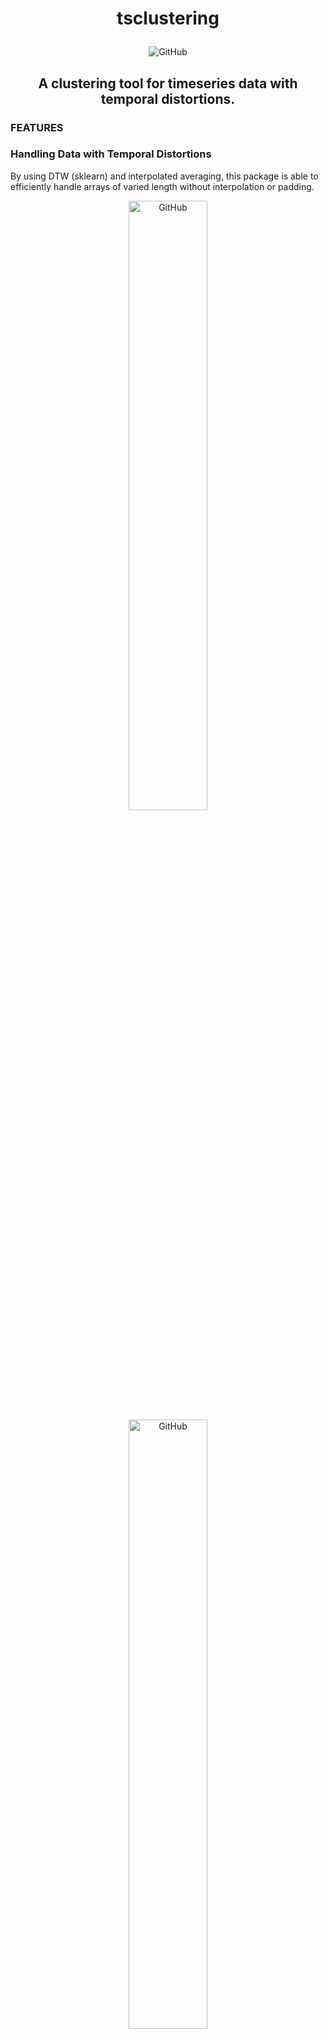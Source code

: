 # <p align="center"> tsclustering
<div align="center">
<p>
<img alt="GitHub" src="https://img.shields.io/github/license/gellison321/timeseriespy">
</p>
</div>

## <p align="center"> A clustering tool for timeseries data with temporal distortions.

### **FEATURES**

### Handling Data with Temporal Distortions

By using DTW (sklearn) and interpolated averaging, this package is able to efficiently handle arrays of varied length without interpolation or padding.

<div align="center">
<p>
<img alt="GitHub" src="https://github.com/gellison321/tsclustering/blob/main/data/resources/varied-length.png?raw=true" width = 50%; height = auto>
<img alt="GitHub" src="https://github.com/gellison321/tsclustering/blob/main/data/resources/clustered-varied-length.png?raw=true" width = 50%; height = auto>
</p>
</div>

### Interpolated Averaging

To sidestep the time complexity of other barycenter averaging techniques, we use interpolated averaging to efficiently compute the barycenters of varied-lengthed arrays. 

1. Each array is interpolated to a vector of the average length of the group
2. The average vector is taken as the barycenter

<div align="center">
<p>
<img alt="GitHub" src="https://github.com/gellison321/tsclustering/blob/main/data/resources/barycenter.png?raw=true" width = 50%; height = auto>
</p>
</div>

### Distance Metrics
- Dynamic Time Warping
- Cross Correlation
- Euclidean Distance

### **DEPENDENCIES**
- Numpy
- SciPy
- SKLearn

##  <p align="center"> IMPLEMENTATION

```python
import pickle
from tsclustering.kmeans import KMeans

# Loading Example Data 

with open('./data/sample_data/X.pickle','rb') as file:
    X = pickle.load(file)
with open('./data/sample_data/y.pickle','rb') as file:
    y = pickle.load(file)


# Clustering with KMeans 

km = KMeans(k_clusters = 3, n_init = 10, max_iter = 100,
            centroids = [], metric = 'dtw', averaging = 'interpolated')
km.fit(X)

# Computing Inertia

km.get_inertia()

# Soft Clustering

km.soft_cluster()

# Predict Out-of-Sample Data

km.predict([[]])

```

### [Full Implementation](https://github.com/gellison321/tsclustering/blob/main/implementation.ipynb)
